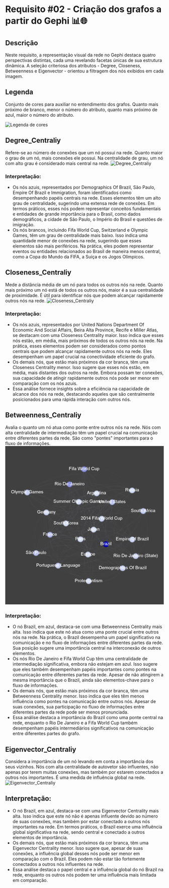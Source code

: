 # Requisito #02 - Criação dos grafos a partir do Gephi 📊🌐

## Descrição

Neste requisito, a representação visual da rede no Gephi destaca quatro perspectivas distintas, cada uma revelando facetas únicas de sua estrutura dinâmica. A seleção criteriosa dos atributos - Degree, Closeness, Betweenness e Eigenvector - orientou a filtragem dos nós exibidos em cada imagem.

## Legenda

Conjunto de cores para auxiliar no entendimento dos grafos. Quanto mais próximo de branco, menor o número do atributo, quanto mais próximo de azul, maior o número do atributo.

![Legenda de cores](https://github.com/yantvrs/Data_structure_2/blob/main/U2T3/Requisito_2/images/image.png)

## Degree_Centraliy
Refere-se ao número de conexões que um nó possui na rede. Quanto maior o grau de um nó, mais conexões ele possui. Na centralidade de grau, um nó com alto grau é considerado mais central na rede.
![Degree_Centraliy](https://github.com/yantvrs/Data_structure_2/blob/main/U2T3/Requisito_2/images/degree_centraliy.png)
### Interpretação:
- Os nós azuis, representados por Demographics Of Brazil, São Paulo, Empire Of Brazil e Immigration, foram identificados como desempenhando papéis centrais na rede. Esses elementos têm um alto grau de centralidade, sugerindo uma extensa rede de conexões. Em termos práticos, esses nós podem representar conceitos fundamentais e entidades de grande importância para o Brasil, como dados demográficos, a cidade de São Paulo, o Império do Brasil e questões de imigração.
- Os nós brancos, incluindo Fifa World Cup, Switzerland e Olympic Games, têm um grau de centralidade mais baixo. Isso indica uma quantidade menor de conexões na rede, sugerindo que esses elementos são mais periféricos. Na prática, eles podem representar eventos ou entidades relacionados ao Brasil de maneira menos central, como a Copa do Mundo da FIFA, a Suíça e os Jogos Olímpicos.

## Closeness_Centraliy
Mede a distância média de um nó para todos os outros nós na rede. Quanto mais próximo um nó está de todos os outros nós, maior é a sua centralidade de proximidade. É útil para identificar nós que podem alcançar rapidamente outros nós na rede.
![Closeness_Centraliy](https://github.com/yantvrs/Data_structure_2/blob/main/U2T3/Requisito_2/images/closeness_centraliy.png)
### Interpretação:
- Os nós azuis, representados por United Nations Department Of Economic And Social Affairs, Beira Alta Province, Recife e Miller Atlas, se destacam com uma Closeness Centrality maior. Isso indica que esses nós estão, em média, mais próximos de todos os outros nós na rede. Na prática, esses elementos podem ser considerados como pontos centrais que podem alcançar rapidamente outros nós na rede. Eles desempenham um papel crucial na conectividade eficiente do grafo.
- Os demais nós, que estão mais próximos da cor branca, têm uma Closeness Centrality menor. Isso sugere que esses nós estão, em média, mais distantes dos outros na rede. Embora possam ter conexões, sua capacidade de atingir rapidamente outros nós pode ser menor em comparação com os nós azuis.
- Essa análise fornece insights sobre a eficiência na capacidade de alcance dos nós na rede, destacando aqueles que são centralmente posicionados para uma rápida interação com outros nós.

## Betweenness_Centraliy
Avalia o quanto um nó atua como ponte entre outros nós na rede. Nós com alta centralidade de intermediação têm um papel crucial na comunicação entre diferentes partes da rede. São como "pontes" importantes para o fluxo de informações.
![Betweenness_Centraliy](https://github.com/yantvrs/WikepediaPage/blob/main/Requisito_2/images/betweenness_centraliy.png)
### Interpretação:
- O nó Brazil, em azul, destaca-se com uma Betweenness Centrality mais alta. Isso indica que este nó atua como uma ponte crucial entre outros nós na rede. Na prática, o Brazil desempenha um papel significativo na comunicação e no fluxo de informações entre diferentes partes da rede. Sua posição sugere uma importância central na interconexão de outros elementos.
- Os nós Rio De Janeiro e Fifa World Cup têm uma centralidade de intermediação significativa, embora não estejam em azul. Isso sugere que eles também desempenham papéis importantes como pontes na comunicação entre diferentes partes da rede. Apesar de não atingirem a mesma importância que o Brazil, ainda são elementos-chave para o fluxo de informações.
- Os demais nós, que estão mais próximos da cor branca, têm uma Betweenness Centrality menor. Isso indica que eles têm menos influência como pontes na comunicação entre outros nós. Apesar de suas conexões, sua participação no fluxo de informações entre diferentes partes da rede pode ser menos pronunciada.
- Essa análise destaca a importância do Brazil como uma ponte central na rede, enquanto o Rio De Janeiro e a Fifa World Cup também desempenham papéis intermediários significativos na comunicação entre diferentes partes do grafo.

## Eigenvector_Centraliy
Considera a importância de um nó levando em conta a importância dos seus vizinhos. Nós com alta centralidade de autovetor são influentes, não apenas por terem muitas conexões, mas também por estarem conectados a outros nós importantes. É uma medida de influência global na rede.
![Eigenvector_Centraliy](https://github.com/yantvrs/Data_structure_2/blob/main/U2T3/Requisito_2/images/eigenvector_centraliy.png)
## Interpretação:
- O nó Brazil, em azul, destaca-se com uma Eigenvector Centrality mais alta. Isso indica que este nó não é apenas influente devido ao número de suas conexões, mas também por estar conectado a outros nós importantes na rede. Em termos práticos, o Brazil exerce uma influência global significativa na rede, sendo central e conectado a outros elementos de importância.
- Os demais nós, que estão mais próximos da cor branca, têm uma Eigenvector Centrality menor. Isso sugere que, apesar de suas conexões, a influência global desses nós pode ser menor em comparação com o Brazil. Eles podem não estar tão fortemente conectados a outros nós influentes na rede.
- Essa análise destaca o papel central e a influência global do nó Brazil na rede, enquanto os outros nós podem ter uma influência mais limitada em comparação.





